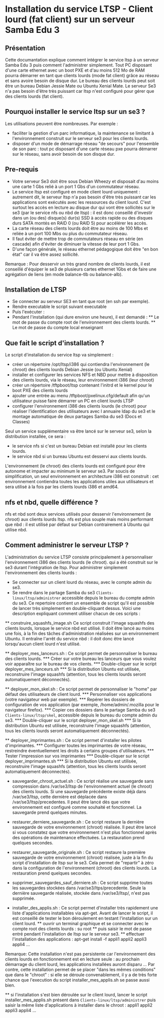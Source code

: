 # Installation du service LTSP - Client lourd (fat client) sur un serveur Samba Edu 3

## Présentation 
Cette documantation explique comment intégrer le service ltsp à un serveur Samba Edu 3 puis comment l'administrer simplement.
Tout PC disposant d'une carte ethernet avec un boot PXE et d'au moins 512 Mo de RAM pourra démarrer en tant que clients lourds (mode fat client) grâce au réseau et
sans avoire besoin de disque dur.
Le bureau des clients lourds peut soit être un bureau Debian Jessie Mate ou Ubuntu Xenial Mate.
Le serveur Se3 n'a pas besoin d'être très puissant car ltsp n'est configuré pour gérer que des clients lourds (fat client).

## Pourquoi installer le service ltsp sur un se3 ?
Les utilisations peuvent être nombreuses. Par exemple :
* faciliter la gestion d'un parc informatique, la maintenance se limitant à l'environnement construit sur le serveur se3 pour les clients lourds.
* disposer d'un mode de démarrage réseau "de secours" pour l'ensemble de son parc : tout pc disposant d'une carte réseau pxe pourra démarrer sur le réseau, sans avoir besoin de son disque dur.

## Pre-requis

* Votre serveur Se3 doit être sous Debian Wheezy et disposait d'au moins une carte 1 Gbs relié à un port 1 Gbs d'un commutateur réseau.
* Le service ltsp est configuré en mode client lourd uniquement : autrement dit, le serveur ltsp n'a pas besoin d'être très puissant car
les applications sont exécutés avec les ressources du client lourd. C'est surtout les accès en lecture au disque dur qui vont être sollicités
sur le se3 (par le service nfs ou nbd de ltsp) : il est donc conseillé d'investir dans un (ou des) disque(s) dur(s) SSD à accès rapide ou 
des disques durs SATA montés en RAID 0 (ou RAID 5) pour accélérer les accès.
* La carte réseau des clients lourds doit être au moins de 100 Mbs et reliée à un port 100 Mbs ou plus du commutateur réseau.
* Il faut éviter de mettre trop de commutateurs réseau en série (en cascade) afin d'éviter de diminuer la vitesse de leur port 1 Gbs.
* D'une façon générale, le réseau ethernet pédagogique doit être "en bon état" car il va être assez sollicité.

Remarque :
Pour desservir un très grand nombre de clients lourds, il est conseillé d'équiper le se3 de plusieurs cartes ethernet 1Gbs et de faire
une agrégation de liens (en mode balance-tlb ou balance-alb).

## Installation de LTSP

* Se connecter au serveur SE3 en tant que root (en ssh par exemple).
* Rendre executable le script suivant executable
* Puis l'exécuter :
* Pendant l'installation (qui dure environ une heure), il est demandé :
** Le mot de passe du compte root de l'environnement des clients lourds.
** Le mot de passe du compte local enseignant

## Que fait le script d'installation ?

Le script d'installation du service ltsp va simplement :
* créer un répertoire /opt/ltsp/i386 qui contiendra l'environnement (le chroot) des clients lourds Debian Jessie (ou Ubuntu Xenial)
* installer et configurer les services NFS et NBD pour mettre à disposition des clients lourds, via le réseau, leur environnement i386 (leur chroot)
* créer un répertoire /tftpboot/ltsp contenant l'initrd et le kernel pour le boot PXE des clients lourds
* ajouter une entrée au menu /tftpboot/pxelinux.cfg/default afin qu'un utilisateur puisse faire démarrer un PC en client lourds LTSP
* configurer l'environnement i386 des clients lourds (le chroot) pour réaliser l'identification des utilisateurs avec l annuaire ldap du se3 
et le montage automatique de deux partages Samba du se3 (Docs et Classes)

Seul un service supplémentaire va être lancé sur le serveur se3, selon la distribution installée, ce sera :
* le service nfs si c'est un bureau Debian est installé pour les clients lourds.
* le service nbd si un bureau Ubuntu est desservi aux clients lourds.

L'environnement (le chroot) des clients lourds est configuré pour être autonome et impacter au minimum le serveur se3. Par soucis de simplification,
un seul environnement en architecture i386 est construit : cet environnement contiendra toutes les applications utiles aux utilisateurs et sera 
utilisé à la fois par les clients lourds i386 et amd64.

## nfs et nbd, quelle différence ?
nfs et nbd sont deux services utilisés pour desservir l'environnement (le chroot) aux clients lourds ltsp.
nfs est plus souple mais moins performant que nbd : il est utilisé par défaut sur Debian contrairement à Ubuntu qui utilise nbd.


## Comment administrer le serveur LTSP ?

L'administration du service LTSP consiste principalement à personnaliser l'environnement i386 des clients lourds (le chroot).
qui a été construit sur le se3 durant l'intégration de ltsp.
Pour administrer simplement l'environnement des clients lourds :
* Se connecter sur un client lourd du réseau, avec le compte admin du se3.
* Se rendre dans le partage Samba du se3 `Clients-linux/ltsp/administrer` accessible depuis le bureau du compte admin du se3.
Ce repertoire contient un ensemble de script qu'il est possible de lancer très simplement en double-cliquant dessus.
Voici une description expliquant comment utiliser chacun de ces scripts :

** construire_squashfs_image.sh
Ce script construit l'image squashfs des clients lourds, lorsque le service nbd est utilisé.
Il doit être lancé au moins une fois, à la fin des tâches d'administration réalisées sur un environnement Ubuntu.
Il entraîne l'arrêt du service nbd : il doit donc être lancé lorsqu'aucun client lourd n'est utilisé.

** deployer_mes_lanceurs.sh :
Ce script permet de personnaliser le bureau des clients lourds.
*** Créer sur votre bureau les lanceurs que vous voulez voir apparaître sur le bureau de vos clients.
*** Double-cliquer sur le script deployer_mes_lanceurs.sh
*** Si la distribution Ubuntu est utilisée, reconstruire l'image squashfs (attention, tous les clients lourds seront automatiquement déconnectés).

** deployer_mon_skel.sh :
Ce script permet de personnaliser le "home" par défaut des utilisateurs de client lourd.
*** Personnaliser vos applications (votre navigateur web par exemple).
*** Repérer les dossiers de configuration de vos application (par exemple, /home/admin/.mozilla pour le navigateur firefox).
*** Copier ces dossiers dans le partage Samba du se3 `Clients-linux/ltsp/skel`, accessible depuis le bureau du compte admin du se3.
*** Double-cliquer sur le script deployer_mon_skel.sh
*** Si la distribution Ubuntu est utilisée, reconstruire l'image squashfs (attention, tous les clients lourds seront automatiquement déconnectés).

** deployer_imprimantes.sh :
Ce script permet d'installer les pilotes d'imprimantes.
*** Configurer toutes les imprimantes de votre réseau, restreindre éventuellement les droits à certains groupes d'utilisateurs.
*** Tester l'impression sur vos imprimantes
*** Double-cliquer sur le script deployer_imprimantes.sh
*** Si la distribution Ubuntu est utilisée, reconstruire l'image squashfs (attention, tous les clients lourds seront automatiquement déconnectés).

* sauvegarder_chroot_actuel.sh :
Ce script réalise une sauvegarde sans compression dans /var/se3/ltsp de l'environnement actuel (le chroot) des clients lourds.
Si une sauvegarde précédente existe déjà dans /var/se3/ltsp, cette dernière est déplacée dans /var/se3/ltsp/precedentes.
Il peut être lancé dès que votre environnement est configuré comme souhaité et fonctionnel.
La sauvegarde prend quelques minutes.

* restaurer_derniere_sauvegarde.sh :
Ce script restaure la dernière sauvegarde de votre environnement (chroot) réalisée.
Il peut être lancé si vous constatez que votre environnement n'est plus fonctionnel après des opérations de maintenance effectuées.
La restauration prend quelques secondes.

* restaurer_sauvegarde_originale.sh :
Ce script restaure la première sauvegarde de votre environnement (chroot) réalisée, juste à la fin du script d'installation de ltsp sur le se3.
Cela permet de "repartir" à zéro dans la configuration de l'environnement (chroot) des clients lourds.
La restauration prend quelques secondes.

* supprimer_sauvegardes_sauf_derniere.sh :
Ce script supprime toutes les sauvegardes stockées dans /var/se3/ltps/precedente.
Seule la dernière sauvegarde réalisée, stockée dans /var/se3/ltsp/, n'est pas supprimée.

* installer_des_applis.sh :
Ce script permet d'installer très rapidement une liste d'applications installables via apt-get.
Avant de lancer le script, il est conseillé de tester le bon déroulement en testant l'installation sur un client lourd.
** ouvrir un terminal graphique et se connecter avec le compte root des clients lourds :
su root
** puis saisir le mot de passe entré pendant l'installation de ltsp sur le serveur se3.
** effectuer l'installation des applications :
apt-get install -f appli1 appli2 appli3 appli4 ...

Remarque:
Cette installation n'est pas persistente car l'environnement des clients lourds en fonctionnement est en lecture seule : 
au prochain démarrage du client lourd, les applications installées auront disparu ...
Par contre, cette installation permet de se placer "dans les mêmes conditions" que dans le "chroot" : si elle se déroule convenablement,
il y a de très forte chance que l'execution du script installer_mes_applis.sh se passe aussi bien.

** si l'installation s'est bien déroulée sur le client lourd, lancer le script installer_mes_applis.sh présent dans `Clients-linux/ltsp/administrer` puis saisir la même liste d'applications à installer dans le chroot :
appli1 appli2 appli3 appli4 ...

